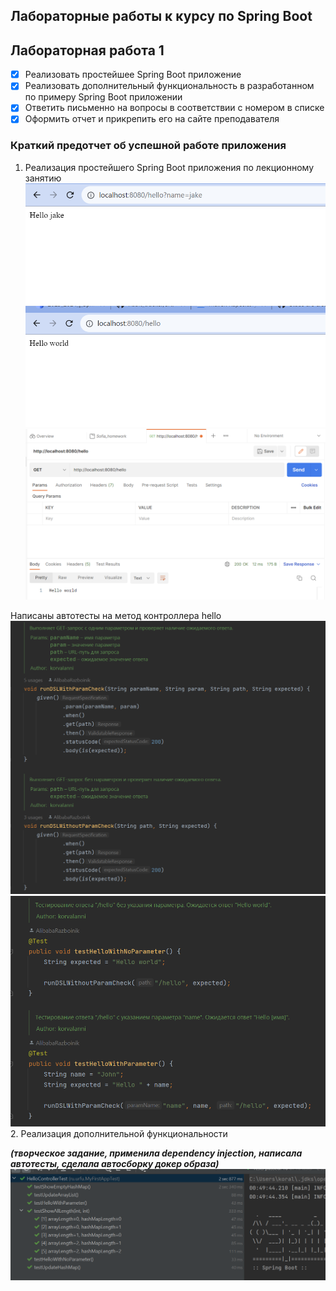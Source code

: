 ## Лабораторные работы к курсу по Spring Boot

## Лабораторная работа 1
- [x] Реализовать простейшее Spring Boot приложение
- [x] Реализовать дополнительный функциональность в разработанном по примеру Spring Boot приложении
- [x] Ответить письменно на вопросы в соответствии с номером в списке
- [x] Оформить отчет и прикрепить его на сайте преподавателя

### Краткий предотчет об успешной работе приложения

1. Реализация простейшего Spring Boot приложения по лекционному занятию
![скрин запроса](pics/1.png)
![скрин запроса](pics/2.png)
![скрин запроса](pics/3.png)

Написаны автотесты на метод контроллера hello
![скрин запроса](pics/6.png)
![скрин запроса](pics/7.png)
2. Реализация дополнительной функциональности 

***(творческое задание, применила dependency injection, написала автотесты, сделала автосборку докер образа)***
![скрин запроса](pics/5.png)

